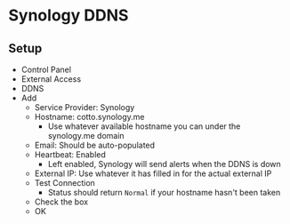 # Synology DDNS

## Setup

- Control Panel
- External Access
- DDNS
- Add
  - Service Provider: Synology
  - Hostname: cotto.synology.me
    - Use whatever available hostname you can under the synology.me domain
  - Email: Should be auto-populated
  - Heartbeat: Enabled
    - Left enabled, Synology will send alerts when the DDNS is down
  - External IP: Use whatever it has filled in for the actual external IP
  - Test Connection
    - Status should return `Normal` if your hostname hasn't been taken
  - Check the box
  - OK